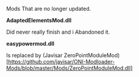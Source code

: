 Mods That are no longer updated.

**AdaptedElementsMod.dll**

Did never really finish and i Abandoned it.

**easypowermod.dll**

Is replaced by (Javisar ZeroPointModuleMod)[https://github.com/javisar/ONI-Modloader-Mods/blob/master/Mods/ZeroPointModuleMod.dll]